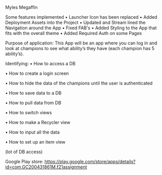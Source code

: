 Myles Megaffin

Some features implemented
	• Launcher Icon has been replaced
	• Added Deployment Assets into the Project
	• Updated and Stream lined the Navigation around the App
	• Fixed FAB's
	• Added Styling to the App that fits with the overall theme
	• Added Required Auth on some Pages


Purpose of application:
This App will be an app where you can log in and look at champions to see what ability’s they have (each champion has 5 ability’s). 

Identifying:
•	How to access a DB 

•	How to create a login screen

•	How to hide the data of the champions until the user is authenticated

•	How to save data to a DB

•	How to pull data from DB

•	How to switch views

•	How to make a Recycler view

•	How to input all the data

•	How to set up an item view

(lot of DB access)


	
Google Play store: 
	https://play.google.com/store/apps/details?id=com.GC200431861M.f21assignment

